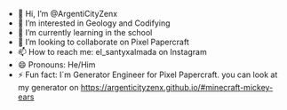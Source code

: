 - 👋 Hi, I’m @ArgentiCityZenx
- 👀 I’m interested in Geology and Codifying
- 🌱 I’m currently learning in the school
- 💞️ I’m looking to collaborate on Pixel Papercraft
- 📫 How to reach me: el_santyxalmada on Instagram
- 😄 Pronouns: He/Him
- ⚡ Fun fact: I´m Generator Engineer for Pixel Papercraft. you can look at my generator on https://argenticityzenx.github.io/#minecraft-mickey-ears


<!---
ArgentiCityZenx/ArgentiCityZenx is a ✨ special ✨ repository because its `README.md` (this file) appears on your GitHub profile.
You can click the Preview link to take a look at your changes.
--->
